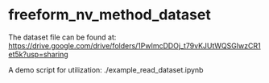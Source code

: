 # freeform_nv_method_dataset

The dataset file can be found at: https://drive.google.com/drive/folders/1PwImcDDOj_t79vKJUtWQSGIwzCR1et5k?usp=sharing

A demo script for utilization: ./example_read_dataset.ipynb
